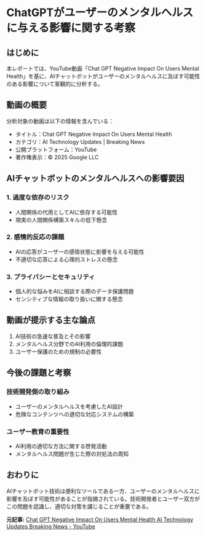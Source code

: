 # ChatGPTがユーザーのメンタルヘルスに与える影響に関する考察

## はじめに

本レポートでは、YouTube動画「Chat GPT Negative Impact On Users Mental Health」を基に、AIチャットボットがユーザーのメンタルヘルスに及ぼす可能性のある影響について客観的に分析する。

## 動画の概要

分析対象の動画は以下の情報を含んでいる：
- タイトル：Chat GPT Negative Impact On Users Mental Health
- カテゴリ：AI Technology Updates | Breaking News
- 公開プラットフォーム：YouTube
- 著作権表示：© 2025 Google LLC

## AIチャットボットのメンタルヘルスへの影響要因

### 1. 過度な依存のリスク
- 人間関係の代用としてAIに依存する可能性
- 現実の人間関係構築スキルの低下懸念

### 2. 感情的反応の課題
- AIの応答がユーザーの感情状態に影響を与える可能性
- 不適切な応答による心理的ストレスの懸念

### 3. プライバシーとセキュリティ
- 個人的な悩みをAIに相談する際のデータ保護問題
- センシティブな情報の取り扱いに関する懸念

## 動画が提示する主な論点

1. AI技術の急速な普及とその影響
2. メンタルヘルス分野でのAI利用の倫理的課題
3. ユーザー保護のための規制の必要性

## 今後の課題と考察

### 技術開発側の取り組み
- ユーザーのメンタルヘルスを考慮したAI設計
- 危険なコンテンツへの適切な対応システムの構築

### ユーザー教育の重要性
- AI利用の適切な方法に関する啓発活動
- メンタルヘルス問題が生じた際の対処法の周知

## おわりに

AIチャットボット技術は便利なツールである一方、ユーザーのメンタルヘルスに影響を及ぼす可能性があることが指摘されている。技術開発者とユーザー双方がこの問題を認識し、適切な対策を講じることが重要である。

**元記事:** [Chat GPT Negative Impact On Users Mental Health AI Technology Updates Breaking News - YouTube](https://www.youtube.com/watch?v=1ywgRAfL_ZQ)